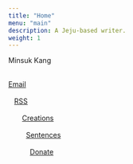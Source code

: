 ```yaml
---
title: "Home"
menu: "main"
description: A Jeju-based writer.
weight: 1
---
```

<style>
li {
  list-style: none;
}

ul {
  padding: 0;
}
</style>

Minsuk Kang

<ul style="white-space: pre;">
<li><a href="https://letterbird.co/kang">Email</a></li>
<li>   <a href="https://kangminsuk.com/blog/index.xml">RSS</a></li>
<li>       <a href="https://kangminsuk.com/my-apps/">Creations</a></li>
<li>         <a href="https://kangminsuk.com/sentences/">Sentences</a></li>
<li>           <a href="https://ko-fi.com/kangminsuk">Donate</a></li>
</ul>